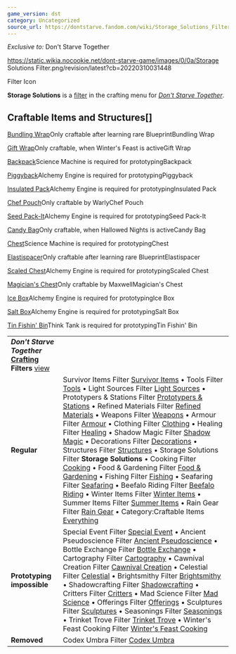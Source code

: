 ```yaml
---
game_version: dst
category: Uncategorized
source_url: https://dontstarve.fandom.com/wiki/Storage_Solutions_Filter
---
```


*Exclusive to:* Don't Starve Together

 https://static.wikia.nocookie.net/dont-starve-game/images/0/0a/Storage Solutions Filter.png/revision/latest?cb=20220310031448 

Filter Icon

 

**Storage Solutions** is a [filter](/wiki/Crafting#Crafting_Filter "Crafting") in the crafting menu for *[Don't Starve Together](/wiki/Don%27t_Starve_Together "Don't Starve Together")*.

## Craftable Items and Structures[]

[Bundling Wrap](/wiki/Bundling_Wrap "Bundling Wrap")Only craftable after learning rare BlueprintBundling Wrap

[Gift Wrap](/wiki/Gift_Wrap "Gift Wrap")Only craftable, when Winter's Feast is activeGift Wrap

[Backpack](/wiki/Backpack "Backpack")Science Machine is required for prototypingBackpack

[Piggyback](/wiki/Piggyback "Piggyback")Alchemy Engine is required for prototypingPiggyback

[Insulated Pack](/wiki/Insulated_Pack "Insulated Pack")Alchemy Engine is required for prototypingInsulated Pack

[Chef Pouch](/wiki/Chef_Pouch "Chef Pouch")Only craftable by WarlyChef Pouch

[Seed Pack-It](/wiki/Seed_Pack-It "Seed Pack-It")Alchemy Engine is required for prototypingSeed Pack-It

[Candy Bag](/wiki/Candy_Bag "Candy Bag")Only craftable, when Hallowed Nights is activeCandy Bag

[Chest](/wiki/Chest "Chest")Science Machine is required for prototypingChest

[Elastispacer](/wiki/Elastispacer "Elastispacer")Only craftable after learning rare BlueprintElastispacer

[Scaled Chest](/wiki/Scaled_Chest "Scaled Chest")Alchemy Engine is required for prototypingScaled Chest

[Magician's Chest](/wiki/Magician%27s_Chest "Magician's Chest")Only craftable by MaxwellMagician's Chest

[Ice Box](/wiki/Ice_Box "Ice Box")Alchemy Engine is required for prototypingIce Box

[Salt Box](/wiki/Salt_Box "Salt Box")Alchemy Engine is required for prototypingSalt Box

[Tin Fishin' Bin](/wiki/Tin_Fishin%27_Bin "Tin Fishin' Bin")Think Tank is required for prototypingTin Fishin' Bin

|  |  |
| --- | --- |
| ***Don't Starve Together* [Crafting](/wiki/Crafting "Crafting") Filters** [view](/wiki/Template:Crafting_Filters "Template:Crafting Filters") | |
| **Regular** | Survivor Items Filter [Survivor Items](/wiki/Survivor_Items_Filter "Survivor Items Filter") • Tools Filter [Tools](/wiki/Tools_Filter "Tools Filter") • Light Sources Filter [Light Sources](/wiki/Light_Sources_Filter "Light Sources Filter") • Prototypers & Stations Filter [Prototypers & Stations](/wiki/Prototypers_%26_Stations_Filter "Prototypers & Stations Filter") • Refined Materials Filter [Refined Materials](/wiki/Refined_Materials_Filter "Refined Materials Filter") • Weapons Filter [Weapons](/wiki/Weapons_Filter "Weapons Filter") • Armour Filter [Armour](/wiki/Armour_Filter "Armour Filter") • Clothing Filter [Clothing](/wiki/Clothing_Filter "Clothing Filter") • Healing Filter [Healing](/wiki/Healing_Filter "Healing Filter") • Shadow Magic Filter [Shadow Magic](/wiki/Shadow_Magic_Filter "Shadow Magic Filter") • Decorations Filter [Decorations](/wiki/Decorations_Filter "Decorations Filter") • Structures Filter [Structures](/wiki/Structures_Filter "Structures Filter") • Storage Solutions Filter **Storage Solutions** • Cooking Filter [Cooking](/wiki/Cooking_Filter "Cooking Filter") • Food & Gardening Filter [Food & Gardening](/wiki/Food_%26_Gardening_Filter "Food & Gardening Filter") • Fishing Filter [Fishing](/wiki/Fishing_Filter "Fishing Filter") • Seafaring Filter [Seafaring](/wiki/Seafaring_Filter "Seafaring Filter") • Beefalo Riding Filter [Beefalo Riding](/wiki/Beefalo_Riding_Filter "Beefalo Riding Filter") • Winter Items Filter [Winter Items](/wiki/Winter_Items_Filter "Winter Items Filter") • Summer Items Filter [Summer Items](/wiki/Summer_Items_Filter "Summer Items Filter") • Rain Gear Filter [Rain Gear](/wiki/Rain_Gear_Filter "Rain Gear Filter") • Category:Craftable Items [Everything](/wiki/Category:Craftable_Items "Category:Craftable Items") |
| **Prototyping impossible** | Special Event Filter [Special Event](/wiki/Special_Event_Filter "Special Event Filter") • Ancient Pseudoscience Filter [Ancient Pseudoscience](/wiki/Ancient_Pseudoscience_Filter "Ancient Pseudoscience Filter") • Bottle Exchange Filter [Bottle Exchange](/wiki/Bottle_Exchange_Filter "Bottle Exchange Filter") • Cartography Filter [Cartography](/wiki/Cartography_Filter "Cartography Filter") • Cawnival Creation Filter [Cawnival Creation](/wiki/Cawnival_Creation_Filter "Cawnival Creation Filter") • Celestial Filter [Celestial](/wiki/Celestial_Filter "Celestial Filter") • Brightsmithy Filter [Brightsmithy](/wiki/Brightsmithy_Filter "Brightsmithy Filter") • Shadowcrafting Filter [Shadowcrafting](/wiki/Shadowcrafting_Filter "Shadowcrafting Filter") • Critters Filter [Critters](/wiki/Critters_Filter "Critters Filter") • Mad Science Filter [Mad Science](/wiki/Mad_Science_Filter "Mad Science Filter") • Offerings Filter [Offerings](/wiki/Offerings_Filter "Offerings Filter") • Sculptures Filter [Sculptures](/wiki/Sculptures_Filter "Sculptures Filter") • Seasonings Filter [Seasonings](/wiki/Seasonings_Filter "Seasonings Filter") • Trinket Trove Filter [Trinket Trove](/wiki/Trinket_Trove_Filter "Trinket Trove Filter") • Winter's Feast Cooking Filter [Winter's Feast Cooking](/wiki/Winter%27s_Feast_Cooking_Filter "Winter's Feast Cooking Filter") |
| **Removed** | Codex Umbra Filter [Codex Umbra](/wiki/Codex_Umbra_Filter "Codex Umbra Filter") |